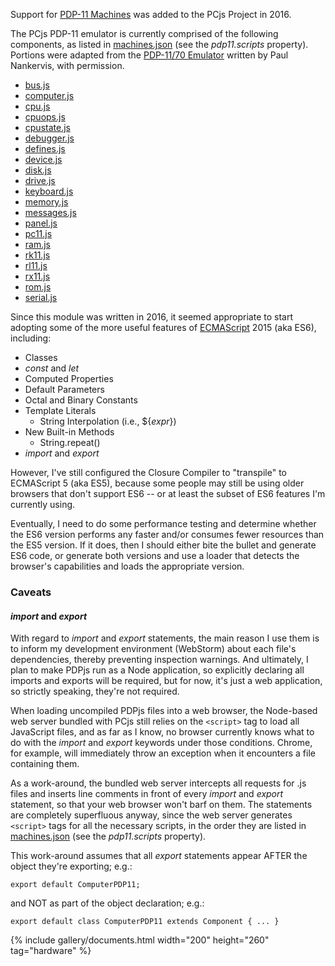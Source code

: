 Support for [PDP-11 Machines](/machines/dec/pdp11/) was added to the PCjs Project in 2016.

The PCjs PDP-11 emulator is currently comprised of the following components, as listed in [machines.json](/machines/machines.json) (see the *pdp11.scripts* property).
Portions were adapted from the [PDP-11/70 Emulator](http://skn.noip.me/pdp11/pdp11.html) written by Paul Nankervis, with permission.

  - [bus.js](lib/bus.js)
  - [computer.js](lib/computer.js)
  - [cpu.js](lib/cpu.js)
  - [cpuops.js](lib/cpuops.js)
  - [cpustate.js](lib/cpustate.js)
  - [debugger.js](lib/debugger.js)
  - [defines.js](lib/defines.js)
  - [device.js](lib/device.js)
  - [disk.js](lib/disk.js)
  - [drive.js](lib/drive.js)
  - [keyboard.js](lib/keyboard.js)
  - [memory.js](lib/memory.js)
  - [messages.js](lib/messages.js)
  - [panel.js](lib/panel.js)
  - [pc11.js](lib/pc11.js)
  - [ram.js](lib/ram.js)
  - [rk11.js](lib/rk11.js)
  - [rl11.js](lib/rl11.js)
  - [rx11.js](lib/rx11.js)
  - [rom.js](lib/rom.js)
  - [serial.js](lib/serial.js)

Since this module was written in 2016, it seemed appropriate to start adopting some of the more useful features of
[ECMAScript](http://www.ecma-international.org/ecma-262/6.0/index.html) 2015 (aka ES6), including:

  - Classes
  - *const* and *let*
  - Computed Properties
  - Default Parameters
  - Octal and Binary Constants
  - Template Literals
	- String Interpolation (i.e., ${*expr*})
  - New Built-in Methods
	- String.repeat()
  - *import* and *export*

However, I've still configured the Closure Compiler to "transpile" to ECMAScript 5 (aka ES5), because some people
may still be using older browsers that don't support ES6 -- or at least the subset of ES6 features I'm currently
using.

Eventually, I need to do some performance testing and determine whether the ES6 version performs any faster and/or
consumes fewer resources than the ES5 version.  If it does, then I should either bite the bullet and generate ES6 code,
or generate both versions and use a loader that detects the browser's capabilities and loads the appropriate version.

### Caveats

#### *import* and *export*

With regard to *import* and *export* statements, the main reason I use them is to inform my development environment
(WebStorm) about each file's dependencies, thereby preventing inspection warnings.  And ultimately, I plan to make PDPjs
run as a Node application, so explicitly declaring all imports and exports will be required, but for now, it's just
a web application, so strictly speaking, they're not required.

When loading uncompiled PDPjs files into a web browser, the Node-based web server bundled with PCjs still relies on
the `<script>` tag to load all JavaScript files, and as far as I know, no browser currently knows what to do with the
*import* and *export* keywords under those conditions.  Chrome, for example, will immediately throw an exception when
it encounters a file containing them.

As a work-around, the bundled web server intercepts all requests for .js files and inserts line comments in front of
every *import* and *export* statement, so that your web browser won't barf on them.  The statements are completely
superfluous anyway, since the web server generates `<script>` tags for all the necessary scripts, in the order they are
listed in [machines.json](/machines/machines.json) (see the *pdp11.scripts* property).

This work-around assumes that all *export* statements appear AFTER the object they're exporting; e.g.:

	export default ComputerPDP11;

and NOT as part of the object declaration; e.g.:

	export default class ComputerPDP11 extends Component { ... }

{% include gallery/documents.html width="200" height="260" tag="hardware" %}

